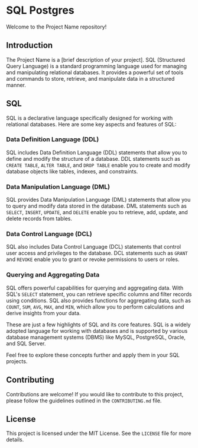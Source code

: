 # SQL Postgres

Welcome to the Project Name repository!

## Introduction

The Project Name is a [brief description of your project]. SQL (Structured Query
Language) is a standard programming language used for managing and manipulating
relational databases. It provides a powerful set of tools and commands to store,
retrieve, and manipulate data in a structured manner.

## SQL

SQL is a declarative language specifically designed for working with relational
databases. Here are some key aspects and features of SQL:

### Data Definition Language (DDL)

SQL includes Data Definition Language (DDL) statements that allow you to define
and modify the structure of a database. DDL statements such as `CREATE TABLE`,
`ALTER TABLE`, and `DROP TABLE` enable you to create and modify database objects
like tables, indexes, and constraints.

### Data Manipulation Language (DML)

SQL provides Data Manipulation Language (DML) statements that allow you to query
and modify data stored in the database. DML statements such as `SELECT`,
`INSERT`, `UPDATE`, and `DELETE` enable you to retrieve, add, update, and delete
records from tables.

### Data Control Language (DCL)

SQL also includes Data Control Language (DCL) statements that control user
access and privileges to the database. DCL statements such as `GRANT` and
`REVOKE` enable you to grant or revoke permissions to users or roles.

### Querying and Aggregating Data

SQL offers powerful capabilities for querying and aggregating data. With SQL's
`SELECT` statement, you can retrieve specific columns and filter records using
conditions. SQL also provides functions for aggregating data, such as `COUNT`,
`SUM`, `AVG`, `MAX`, and `MIN`, which allow you to perform calculations and
derive insights from your data.

These are just a few highlights of SQL and its core features. SQL is a widely
adopted language for working with databases and is supported by various database
management systems (DBMS) like MySQL, PostgreSQL, Oracle, and SQL Server.

Feel free to explore these concepts further and apply them in your SQL projects.

## Contributing

Contributions are welcome! If you would like to contribute to this project,
please follow the guidelines outlined in the `CONTRIBUTING.md` file.

## License

This project is licensed under the MIT License. See the `LICENSE` file for more
details.
